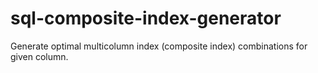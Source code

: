 # sql-composite-index-generator
Generate optimal multicolumn index (composite index) combinations for given column.
